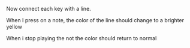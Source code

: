 Now connect each key with a line.

When I press on a note, the color of the line should change to a brighter yellow

When i stop playing the not the color should return to normal
